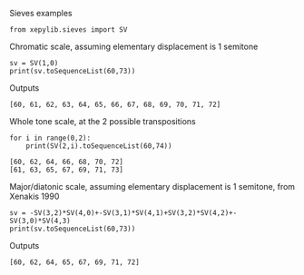 Sieves examples

```
from xepylib.sieves import SV
```

Chromatic scale, assuming elementary displacement is 1 semitone

```
sv = SV(1,0)
print(sv.toSequenceList(60,73))
```

Outputs

```
[60, 61, 62, 63, 64, 65, 66, 67, 68, 69, 70, 71, 72]
```

Whole tone scale, at the 2 possible transpositions

```
for i in range(0,2):
    print(SV(2,i).toSequenceList(60,74))
```

```
[60, 62, 64, 66, 68, 70, 72]
[61, 63, 65, 67, 69, 71, 73]
```

Major/diatonic scale, assuming elementary displacement is 1 semitone,
from Xenakis 1990

```
sv = -SV(3,2)*SV(4,0)+-SV(3,1)*SV(4,1)+SV(3,2)*SV(4,2)+-SV(3,0)*SV(4,3)
print(sv.toSequenceList(60,73))
```

Outputs

```
[60, 62, 64, 65, 67, 69, 71, 72]
```


